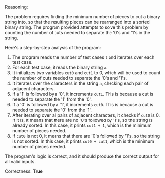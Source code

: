 Reasoning:

The problem requires finding the minimum number of pieces to cut a binary string into, so that the resulting pieces can be rearranged into a sorted binary string. The program provided attempts to solve this problem by counting the number of cuts needed to separate the '0's and '1's in the string.

Here's a step-by-step analysis of the program:

1. The program reads the number of test cases `t` and iterates over each test case.
2. For each test case, it reads the binary string `a`.
3. It initializes two variables `cut0` and `cut1` to 0, which will be used to count the number of cuts needed to separate the '0's and '1's.
4. It iterates over the characters in the string `a`, checking each pair of adjacent characters.
5. If a '1' is followed by a '0', it increments `cut1`. This is because a cut is needed to separate the '1' from the '0'.
6. If a '0' is followed by a '1', it increments `cut0`. This is because a cut is needed to separate the '0' from the '1'.
7. After iterating over all pairs of adjacent characters, it checks if `cut0` is 0. If it is, it means that there are no '0's followed by '1's, so the string is already sorted. In this case, it prints `cut1 + 1`, which is the minimum number of pieces needed.
8. If `cut0` is not 0, it means that there are '0's followed by '1's, so the string is not sorted. In this case, it prints `cut0 + cut1`, which is the minimum number of pieces needed.

The program's logic is correct, and it should produce the correct output for all valid inputs.

Correctness: **True**